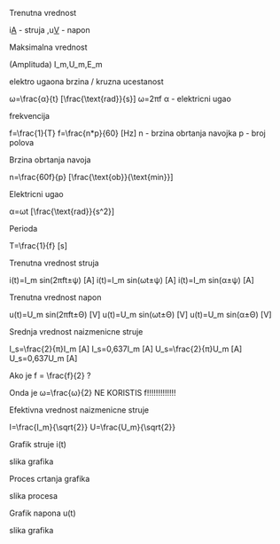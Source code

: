 Trenutna vrednost

i[A](ψ) - struja
,u[V](Θ) - napon

Maksimalna vrednost

(Amplituda)
I_m,U_m,E_m

elektro ugaona brzina / kruzna ucestanost

ω=\frac{α}{t} [\frac{\text{rad}}{s}]
ω=2πf
α - elektricni ugao

frekvencija

f=\frac{1}{T}
f=\frac{n*p}{60} [Hz]
n - brzina obrtanja navojka
p - broj polova

Brzina obrtanja navoja

n=\frac{60f}{p} [\frac{\text{ob}}{\text{min}}]

Elektricni ugao

α=ωt [\frac{\text{rad}}{s^2}]

Perioda

T=\frac{1}{f} [s]

Trenutna vrednost struja

i(t)=I_m sin(2πft±ψ) [A]
i(t)=I_m sin(ωt±ψ) [A]
i(t)=I_m sin(α±ψ) [A]

Trenutna vrednost napon

u(t)=U_m sin(2πft±Θ) [V]
u(t)=U_m sin(ωt±Θ) [V]
u(t)=U_m sin(α±Θ) [V]

Srednja vrednost naizmenicne struje

I_s=\frac{2}{π}I_m [A]
I_s=0,637I_m [A]
U_s=\frac{2}{π}U_m [A]
U_s=0,637U_m [A]

Ako je f = \frac{f}{2} ?

Onda je ω=\frac{ω}{2}
NE KORISTIS f!!!!!!!!!!!!!

Efektivna vrednost naizmenicne struje

I=\frac{I_m}{\sqrt{2}}
U=\frac{U_m}{\sqrt{2}}

Grafik struje i(t)

slika grafika

Proces crtanja grafika

slika procesa

Grafik napona u(t)

slika grafika
